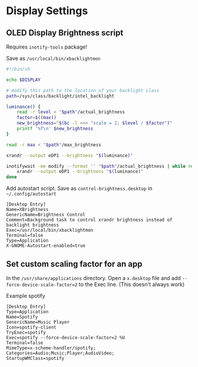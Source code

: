 # Display Settings

## OLED Display Brightness script
Requires `inotify-tools` package!

Save as `/usr/local/bin/xbacklightmon`

```sh
#!/bin/sh

echo $DISPLAY

# modify this path to the location of your backlight class
path=/sys/class/backlight/intel_backlight

luminance() {
    read -r level < "$path"/actual_brightness
    factor=$((max))
    new_brightness="$(bc -l <<< "scale = 2; $level / $factor")"
    printf '%f\n' $new_brightness
}

read -r max < "$path"/max_brightness

xrandr --output eDP1 --brightness "$(luminance)"

inotifywait -me modify --format '' "$path"/actual_brightness | while read; do
    xrandr --output eDP1 --brightness "$(luminance)"
done
```

Add autostart script. Save as `control-brightness.desktop` in `~/.config/autostart`

```
[Desktop Entry]
Name=XBrightness
GenericName=Brightness Control
Comment=Background task to control xrandr brightness instead of backlight brightness
Exec=/usr/local/bin/xbacklightmon
Terminal=false
Type=Application
X-GNOME-Autostart-enabled=true
```

## Set custom scaling factor for an app

In the `/usr/share/applications` directory. Open a `x.desktop` file and add `--force-device-scale-factor=2` to the Exec line. (This doesn't always work)

Example spotify

```
[Desktop Entry]
Type=Application
Name=Spotify
GenericName=Music Player
Icon=spotify-client
TryExec=spotify
Exec=spotify --force-device-scale-factor=2 %U
Terminal=false
MimeType=x-scheme-handler/spotify;
Categories=Audio;Music;Player;AudioVideo;
StartupWMClass=spotify
```

